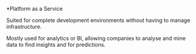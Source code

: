 *Platform as a Service

Suited for complete development environments without having to manage infrastructure. 

Mostly used for analytics or BI, allowing companies to analyse and mine data to find insights and for predictions. 